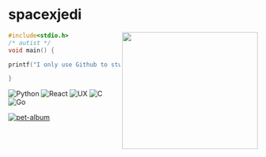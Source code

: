 # spacexjedi


<img align="right" width="274" height="237" src="https://media.giphy.com/media/ff0dv4KMGxjna/source.gif">

```c
#include<stdio.h>
/* autist */
void main() {

printf("I only use Github to study and learn.");    

}
```

![Python](https://img.shields.io/badge/-Python-000000?style=flat&logo=python)
![React](https://img.shields.io/badge/-React-222222?style=flat&logo=React&logoColor=61DAFB)
![UX](https://img.shields.io/badge/%F0%9F%96%96-UX-9cf)
![C](https://img.shields.io/badge/-C%2B%2B-00599C?style=flat-square&logo=C%2B%2B&logoColor=white)
![Go](https://img.shields.io/badge/Golang-informational?style=flat&logo=go&logoColor=white&color=00bfff)  

[![pet-album](https://img.shields.io/badge/%F0%9F%93%B8-album-9cf)](https://github.com/spacexjedi/spacexjedi/blob/master/album/images/screenshoot.md)  

